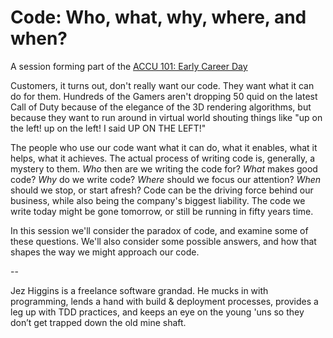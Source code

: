 # Code: Who, what, why, where, and when?

A session forming part of the [ACCU 101: Early Career Day](https://flame.firebird.systems/archer-yates/ACCU2021/MyProgrammes#Entry.ItemPage.12054.0.EntryDefinition.b8efce33-2c84-4290-ba65-991a03ef305d)

Customers, it turns out, don't really want our code. They want what it can do for them. Hundreds of the Gamers aren't dropping 50 quid on the latest Call of Duty because of the elegance of the 3D rendering algorithms, but because they want to run around in virtual world shouting things like "up on the left! up on the left! I said UP ON THE LEFT!"

The people who use our code want what it can do, what it enables, what it helps, what it achieves. The actual process of writing code is, generally, a mystery to them. *Who* then are we writing the code for? *What* makes good code? *Why* do we write code? *Where* should we focus our attention? *When* should we stop, or start afresh? Code can be the driving force behind our business, while also being the company's biggest liability. The code we write today might be gone tomorrow, or still be running in fifty years time.

In this session we'll consider the paradox of code, and examine some of these questions. We'll also consider some possible answers, and how that shapes the way we might approach our code.

--

Jez Higgins is a freelance software grandad. He mucks in with programming, lends a hand with build & deployment processes, provides a leg up with TDD practices, and keeps an eye on the young 'uns so they don’t get trapped down the old mine shaft.
